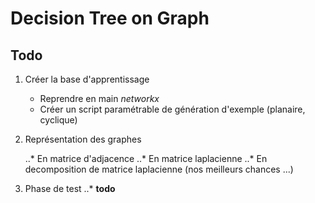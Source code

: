 # Decision Tree on Graph

## Todo

1. Créer la base d'apprentissage
	* Reprendre en main _networkx_
	* Créer un script paramétrable de génération d'exemple (planaire, cyclique)

2. Représentation des graphes

	..* En matrice d'adjacence
	..* En matrice laplacienne
	..* En decomposition de matrice laplacienne (nos meilleurs chances ...)

3. Phase de test
	..* __todo__
